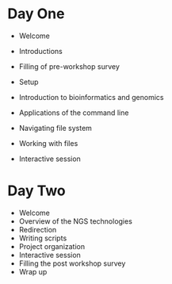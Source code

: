# Day One
- Welcome
- Introductions
- Filling of pre-workshop survey
- Setup

- Introduction to bioinformatics and genomics
- Applications of the command line
- Navigating file system
- Working with files
- Interactive session

# Day Two
- Welcome
- Overview of the NGS technologies
- Redirection
- Writing scripts
- Project organization
- Interactive session
- Filling the post workshop survey
- Wrap up
